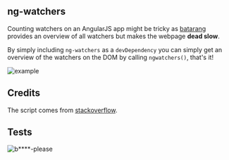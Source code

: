 ## ng-watchers

Counting watchers on an AngularJS app might be tricky as
[batarang](https://chrome.google.com/webstore/detail/angularjs-batarang/ighdmehidhipcmcojjgiloacoafjmpfk?hl=en) provides
an overview of all watchers but makes the webpage **dead slow**.

By simply including `ng-watchers` as a `devDependency` you can simply get an overview of the watchers on the DOM
by calling `ngwatchers()`, that's it!

![example](https://github.com/namshi/ng-watchers/blob/master/bin/images/console.png?raw=true)

## Credits

The script comes from [stackoverflow](http://stackoverflow.com/a/18526757/934439).

## Tests

![b****-please](http://galeri2.uludagsozluk.com/342/bitch-please_459292.jpg)